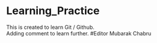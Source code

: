 # Learning_Practice
This is created to learn Git / Github.
<br>
Adding comment to learn further.
#Editor Mubarak Chabru